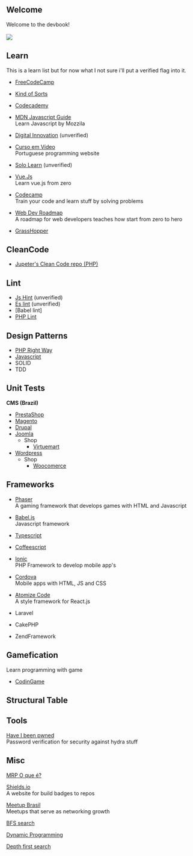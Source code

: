<base target="_blank">

## Welcome 
Welcome to the devbook! <br/><br/>
<a href="https://github.com/hiagosilverio/web-devbook/blob/main/intro.md"><img src="https://img.shields.io/badge/About%20the%20devbook-333.svg"></a>

## Learn
This is a learn list but for now what I not sure i'll put a verified flag into it.

* <a href="https://www.youtube.com/freecodecamp">FreeCodeCamp</a><br/>

* <a href="https://www.devmedia.com.br/algoritmos-de-ordenacao-analise-e-comparacao/28261#:~:text=Os%20mais%20populares%20algoritmos%20de,Heap%20sort%20e%20Shell%20sort.">Kind of Sorts</a><br/>

* <a href="https://www.codecademy.com/">Codecademy</a>

* <a href="https://developer.mozilla.org/pt-BR/docs/Web/JavaScript/Guide/Introduction"> MDN Javascript Guide</a> <br/>
Learn Javascript by Mozzila

* <a href="https://digitalinnovation.one/sign-up">Digital Innovation</a> (unverified)
* <a href="https://cursoemvideo.com/" >Curso em Vídeo</a> <br/>
Portuguese programming website

* <a href="https://www.sololearn.com/" >Solo Learn</a> (unverified)
* <a href="https://vuejs.org/v2/guide/">Vue.Js</a> <br/>
Learn vue.js from zero

* [Codecamp](https://www.freecodecamp.org/) <br/>
Train your code and learn stuff by solving problems

* [Web Dev Roadmap](https://github.com/kamranahmedse/developer-roadmap)<br/>
A roadmap for web developers teaches how start from zero to hero

* [GrassHopper](https://learn.grasshopper.app/project/fundamentals) <br/>

## CleanCode
* [Jupeter's Clean Code repo (PHP)](https://github.com/jupeter/clean-code-php)

## Lint
* [Js Hint](https://jshint.com/install/) (unverified)
* [Es lint](https://eslint.org/docs/user-guide/getting-started) (unverified)
* [Babel lint]
* [PHP Lint](https://stackoverflow.com/questions/378959/how-can-i-perform-static-code-analysis-in-php)

## Design Patterns

* [PHP Right Way](http://br.phptherightway.com/pages/Design-Patterns.html)
* [Javascript](https://imasters.com.br/devsecops/design-patterns-com-javascript-typescript)
* SOLID
* TDD

## Unit Tests

**CMS (Brazil)** 
* [PrestaShop](https://www.prestashop.com/pt)
* [Magento](https://magento.com/)
* [Drupal](https://www.drupal.org/)
* [Joomla](https://www.joomla.org/)
  * Shop
    * [Virtuemart](https://virtuemart.net/)
* [Wordpress](https://br.wordpress.org/) <br/>
  * Shop 
    * [Woocomerce](https://woocommerce.com/)

## Frameworks

* [Phaser](http://phaser.io/) <br/>
A gaming framework that develops games with HTML and Javascript

* [Babel.js](https://babeljs.io/setup#installation) <br/>
Javascript framework

* [Typescript](https://www.typescriptlang.org/download) 

* [Coffeescript](https://coffeescript.org/)

* [Ionic](https://ionicframework.com/)  <br/>
PHP Framework to develop mobile app's  

* [Cordova](https://cordova.apache.org/) <br/>
Mobile apps with HTML, JS and CSS

* [Atomize Code](https://atomizecode.com/docs/react/setup) <br/>
A style framework for React.js

* Laravel

* CakePHP

* ZendFramework

## Gamefication
Learn programming with game

* [CodinGame](https://www.codingame.com/)

## Structural Table

## Tools
[Have I been pwned](https://haveibeenpwned.com/Passwords) <br/>
Password verification for security against hydra stuff

## Misc
[MRP O que é?](https://www.totvs.com/blog/gestao-industrial/saiba-o-que-e-mrp-e-como-ele-e-usado-na-gestao-de-industrias/)

[Shields.io](https://shields.io/) <br/>
A website for build badges to repos

[Meetup Brasil](https://www.meetup.com/pt-BR/)<br/>
Meetups that serve as networking growth

[BFS search](https://en.wikipedia.org/wiki/Breadth-first_search)<br/>

[Dynamic Programming](https://www.geeksforgeeks.org/dynamic-programming/)<br/>

[Depth first search](https://en.wikipedia.org/wiki/Depth-first_search)

